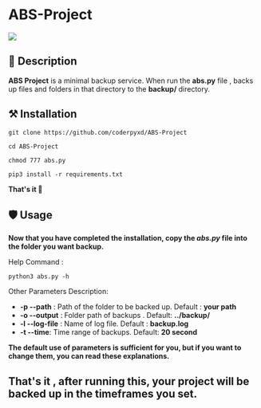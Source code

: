 # ABS-Project
<img src="https://user-images.githubusercontent.com/85255852/130467971-39c23f87-2ef7-4db4-a779-ea0d18e9f9ff.png"/>

## 🌴 Description 
**ABS Project** is a minimal backup service. When run the **abs.py** file , backs up files and folders in that directory to the **backup/** directory.


## ⚒️ Installation
<pre><code>git clone https://github.com/coderpyxd/ABS-Project</code></pre>
<pre><code>cd ABS-Project</code></pre>
<pre><code>chmod 777 abs.py</code></pre>
<pre><code>pip3 install -r requirements.txt</code></pre>
**That's it 🤠**

## 🛡️ Usage
<strong> Now that you have completed the installation, copy the *abs.py* file into the folder you want backup.</strong>

Help Command :
    <pre><code>python3 abs.py -h</code></pre> 
    
Other Parameters Description:
    <ul>
       <li>**-p --path** : Path of the folder to be backed up. Default : **your path**</li>
       <li>**-o --output** : Folder path of backups . Default: **../backup/**</li>
       <li>**-l --log-file** : Name of log file. Default : **backup.log**</li>
       <li>**-t --time**: Time range of backups. Default: **20 second**</li>
    </ul>
    
**The default use of parameters is sufficient for you, but if you want to change them, you can read these explanations.**

## That's it , after running this, your project will be backed up in the timeframes you set.
